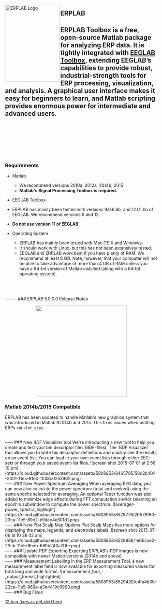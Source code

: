 <img src="https://github.com/lucklab/erplab/blob/master/images/logoerplab6.jpg" 
 height="252px" width="180px" 
 alt="ERPLAB Logo"
 align="left" />

## ERPLAB
ERPLAB Toolbox is a free, open-source Matlab package for analyzing ERP data.  It is tightly integrated with [EEGLAB Toolbox](http://sccn.ucsd.edu/eeglab/), extending EEGLAB’s capabilities to provide robust, industrial-strength tools for ERP processing, visualization, and analysis.  A graphical user interface makes it easy for beginners to learn, and Matlab scripting provides enormous power for intermediate and advanced users. 
<br/>
<br/>
<br/>
<br/>
<br/>
<br/>
----
### Requirements
- Matlab
  - We recommend versions 2010a, 2012a, 2014b, 2015
  - **Matlab's Signal Processing Toolbox is required.**

- EEGLAB Toolbox
 - ERPLAB has mainly been tested with versions 9.0.8.6b, and 12.01.0b of EEGLAB. We recommend versions 9 and 12.  
  - **Do not use version 11 of EEGLAB**

- Operating System
  - ERPLAB has mainly been tested with Mac OS X and Windows.  
  - It should work with Linux, but this has not been extensively tested.
  - EEGLAB and ERPLAB work best if you have plenty of RAM. We recommend at least 8 GB. Note, however, that your computer will not be able to take advantage of more than 4 GB of RAM unless you have a 64-bit version of Matlab installed (along with a 64-bit operating system).

<br/>
<br/>
<br/>
------
### ERPLAB 5.0.0.0 Release Notes

<p align="center" >
  <a href="https://github.com/lucklab/erplab/releases/download/5.0.0.0/erplab-5.0.0.0.zip">
  <img src="https://cloud.githubusercontent.com/assets/5808953/8663301/1ff9a26a-297e-11e5-9e15-a7085569058f.png" width=300px >
 </a>
</p>

### Matlab 2014b/2015 Compatible
ERPLAB has been updated to handle Matlab's new graphics system that was introduced in Matlab R2014b and 2015. This fixes issues when plotting ERPs via `plot_erps`. 


</br>
----
### New BDF Visualizer tool
We're introducting a new tool to help you create and test your bin descriptor files (BDF-files). The `BDF Visualizer` tool allows you to write bin descriptor definitions and quickly see the results on an event-list. You can load in your own event lists through either EEG-sets or through your saved event-list files. 
![screen shot 2015-07-01 at 2 56 19 pm](https://cloud.githubusercontent.com/assets/5808953/8465785/58d2b404-2001-11e5-81e0-f048c0253962.png)


</br>
----
### New Power Spectrum Averaging
When averaging EEG data, you can now also calculate the power spectrum (total and evoked) using the same epochs selected for averaging. An optional Taper function was also added to minimize edge effects during FFT computation and/or selecting an epoch's subwindow to compute the power spectrum.
![averager-power_spectra_highlight](https://cloud.githubusercontent.com/assets/5808953/8528776/2b576160-23ca-11e5-89e2-e9dac4e801d1.png)


</br>
----
### New Plot Scalp Map Options
Plot Scalp Maps has more options for displaying the maps, legends, and electrodes labels.
![screen shot 2015-07-06 at 10 38 03 am](https://cloud.githubusercontent.com/assets/5808953/8528886/1e6bcce2-23cb-11e5-9beb-689b240a2f6e.png)

</br>
----
### Update PDF Exporting
Exporting ERPLAB's PDF images is now compatible with newer Matlab versions (2014b and above)


</br>
----
### Measurement Labelling
In the ERP Measurement Tool, a new measurement label field is now available for exporting measured values for both long and wide format.
![measurement_tool_-_output_format_highlighted](https://cloud.githubusercontent.com/assets/5808953/8529420/c4fa4b30-23ce-11e5-869e-a3b4419c0990.png)


</br>
----
### Bug Fixes

[12 bug fixes as detailed here](https://github.com/lucklab/erplab/issues?q=is%3Aissue+is%3Aclosed+milestone%3A%22ERPLAB+5.0.0.0%22)

